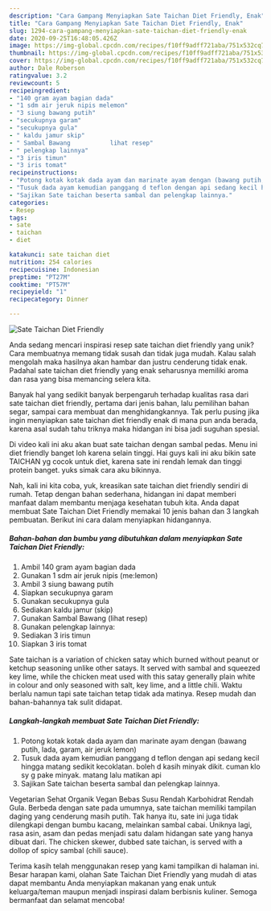 ```yaml
---
description: "Cara Gampang Menyiapkan Sate Taichan Diet Friendly, Enak"
title: "Cara Gampang Menyiapkan Sate Taichan Diet Friendly, Enak"
slug: 1294-cara-gampang-menyiapkan-sate-taichan-diet-friendly-enak
date: 2020-09-25T16:48:05.426Z
image: https://img-global.cpcdn.com/recipes/f10ff9adff721aba/751x532cq70/sate-taichan-diet-friendly-foto-resep-utama.jpg
thumbnail: https://img-global.cpcdn.com/recipes/f10ff9adff721aba/751x532cq70/sate-taichan-diet-friendly-foto-resep-utama.jpg
cover: https://img-global.cpcdn.com/recipes/f10ff9adff721aba/751x532cq70/sate-taichan-diet-friendly-foto-resep-utama.jpg
author: Dale Roberson
ratingvalue: 3.2
reviewcount: 5
recipeingredient:
- "140 gram ayam bagian dada"
- "1 sdm air jeruk nipis melemon"
- "3 siung bawang putih"
- "secukupnya garam"
- "secukupnya gula"
- " kaldu jamur skip"
- " Sambal Bawang           lihat resep"
- " pelengkap lainnya"
- "3 iris timun"
- "3 iris tomat"
recipeinstructions:
- "Potong kotak kotak dada ayam dan marinate ayam dengan (bawang putih, lada, garam, air jeruk lemon)"
- "Tusuk dada ayam kemudian panggang d teflon dengan api sedang kecil hingga matang sedikit kecoklatan. boleh d kasih minyak dikit. cuman klo sy g pake minyak. matang lalu matikan api"
- "Sajikan Sate taichan beserta sambal dan pelengkap lainnya."
categories:
- Resep
tags:
- sate
- taichan
- diet

katakunci: sate taichan diet 
nutrition: 254 calories
recipecuisine: Indonesian
preptime: "PT27M"
cooktime: "PT57M"
recipeyield: "1"
recipecategory: Dinner

---
```



![Sate Taichan Diet Friendly](https://img-global.cpcdn.com/recipes/f10ff9adff721aba/751x532cq70/sate-taichan-diet-friendly-foto-resep-utama.jpg)

Anda sedang mencari inspirasi resep sate taichan diet friendly yang unik? Cara membuatnya memang tidak susah dan tidak juga mudah. Kalau salah mengolah maka hasilnya akan hambar dan justru cenderung tidak enak. Padahal sate taichan diet friendly yang enak seharusnya memiliki aroma dan rasa yang bisa memancing selera kita.

Banyak hal yang sedikit banyak berpengaruh terhadap kualitas rasa dari sate taichan diet friendly, pertama dari jenis bahan, lalu pemilihan bahan segar, sampai cara membuat dan menghidangkannya. Tak perlu pusing jika ingin menyiapkan sate taichan diet friendly enak di mana pun anda berada, karena asal sudah tahu triknya maka hidangan ini bisa jadi suguhan spesial.

Di video kali ini aku akan buat sate taichan dengan sambal pedas. Menu ini diet friendly banget loh karena selain tinggi. Hai guys kali ini aku bikin sate TAICHAN yg cocok untuk diet, karena sate ini rendah lemak dan tinggi protein banget. yuks simak cara aku bikinnya.


Nah, kali ini kita coba, yuk, kreasikan sate taichan diet friendly sendiri di rumah. Tetap dengan bahan sederhana, hidangan ini dapat memberi manfaat dalam membantu menjaga kesehatan tubuh kita. Anda dapat membuat Sate Taichan Diet Friendly memakai 10 jenis bahan dan 3 langkah pembuatan. Berikut ini cara dalam menyiapkan hidangannya.

<!--inarticleads1-->

##### Bahan-bahan dan bumbu yang dibutuhkan dalam menyiapkan Sate Taichan Diet Friendly:

1. Ambil 140 gram ayam bagian dada
1. Gunakan 1 sdm air jeruk nipis (me:lemon)
1. Ambil 3 siung bawang putih
1. Siapkan secukupnya garam
1. Gunakan secukupnya gula
1. Sediakan  kaldu jamur (skip)
1. Gunakan  Sambal Bawang           (lihat resep)
1. Gunakan  pelengkap lainnya:
1. Sediakan 3 iris timun
1. Siapkan 3 iris tomat


Sate taichan is a variation of chicken satay which burned without peanut or ketchup seasoning unlike other satays. It served with sambal and squeezed key lime, while the chicken meat used with this satay generally plain white in colour and only seasoned with salt, key lime, and a little chili. Waktu berlalu namun tapi sate taichan tetap tidak ada matinya. Resep mudah dan bahan-bahannya tak sulit didapat. 

<!--inarticleads2-->

##### Langkah-langkah membuat Sate Taichan Diet Friendly:

1. Potong kotak kotak dada ayam dan marinate ayam dengan (bawang putih, lada, garam, air jeruk lemon)
1. Tusuk dada ayam kemudian panggang d teflon dengan api sedang kecil hingga matang sedikit kecoklatan. boleh d kasih minyak dikit. cuman klo sy g pake minyak. matang lalu matikan api
1. Sajikan Sate taichan beserta sambal dan pelengkap lainnya.


Vegetarian Sehat Organik Vegan Bebas Susu Rendah Karbohidrat Rendah Gula. Berbeda dengan sate pada umumnya, sate taichan memiliki tampilan daging yang cenderung masih putih. Tak hanya itu, sate ini juga tidak dilengkapi dengan bumbu kacang, melainkan sambal cabai. Uniknya lagi, rasa asin, asam dan pedas menjadi satu dalam hidangan sate yang hanya dibuat dari. The chicken skewer, dubbed sate taichan, is served with a dollop of spicy sambal (chili sauce). 

Terima kasih telah menggunakan resep yang kami tampilkan di halaman ini. Besar harapan kami, olahan Sate Taichan Diet Friendly yang mudah di atas dapat membantu Anda menyiapkan makanan yang enak untuk keluarga/teman maupun menjadi inspirasi dalam berbisnis kuliner. Semoga bermanfaat dan selamat mencoba!
